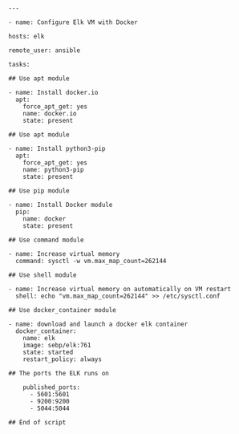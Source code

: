 `---`

`- name: Configure Elk VM with Docker`
  
`hosts: elk`

`remote_user: ansible`

`tasks:`

`## Use apt module`
  
    - name: Install docker.io
      apt:
        force_apt_get: yes
        name: docker.io
        state: present

`## Use apt module`

    - name: Install python3-pip
      apt:
        force_apt_get: yes
        name: python3-pip
        state: present

`## Use pip module`

    - name: Install Docker module
      pip:
        name: docker
        state: present

`## Use command module`

    - name: Increase virtual memory
      command: sysctl -w vm.max_map_count=262144

`## Use shell module`
    
    - name: Increase virtual memory on automatically on VM restart
      shell: echo "vm.max_map_count=262144" >> /etc/sysctl.conf

`## Use docker_container module`

    - name: download and launch a docker elk container
      docker_container:
        name: elk
        image: sebp/elk:761
        state: started
        restart_policy: always

`## The ports the ELK runs on`

        published_ports:
          - 5601:5601
          - 9200:9200
          - 5044:5044


`## End of script`